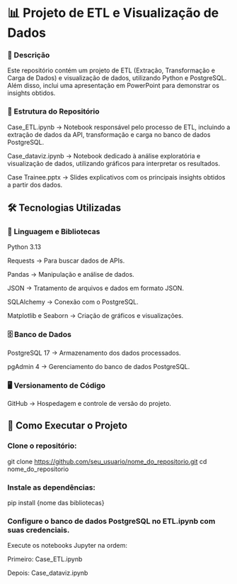 # 📊 Projeto de ETL e Visualização de Dados

### 📌 Descrição

Este repositório contém um projeto de ETL (Extração, Transformação e Carga de Dados) e visualização de dados, utilizando Python e PostgreSQL. Além disso, inclui uma apresentação em PowerPoint para demonstrar os insights obtidos.

### 📂 Estrutura do Repositório

Case_ETL.ipynb → Notebook responsável pelo processo de ETL, incluindo a extração de dados da API, transformação e carga no banco de dados PostgreSQL.

Case_dataviz.ipynb → Notebook dedicado à análise exploratória e visualização de dados, utilizando gráficos para interpretar os resultados.

Case Trainee.pptx → Slides explicativos com os principais insights obtidos a partir dos dados.

## 🛠️ Tecnologias Utilizadas

### 📌 Linguagem e Bibliotecas

Python 3.13

Requests → Para buscar dados de APIs.

Pandas → Manipulação e análise de dados.

JSON → Tratamento de arquivos e dados em formato JSON.

SQLAlchemy → Conexão com o PostgreSQL.

Matplotlib e Seaborn → Criação de gráficos e visualizações.

### 🗄️ Banco de Dados

PostgreSQL 17 → Armazenamento dos dados processados.

pgAdmin 4 → Gerenciamento do banco de dados PostgreSQL.

### 🖥️ Versionamento de Código

GitHub → Hospedagem e controle de versão do projeto.

## 🚀 Como Executar o Projeto

### Clone o repositório:

git clone https://github.com/seu_usuario/nome_do_repositorio.git
cd nome_do_repositorio

### Instale as dependências:

pip install {nome das bibliotecas}

### Configure o banco de dados PostgreSQL no ETL.ipynb com suas credenciais.

Execute os notebooks Jupyter na ordem:

Primeiro: Case_ETL.ipynb

Depois: Case_dataviz.ipynb
